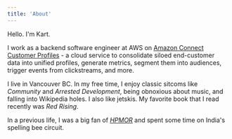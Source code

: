 ```yaml
---
title: 'About'
---
```


<!--
This content will be displayed at the top of the index page.
You can leave this empty if you don’t want to show any content.
-->

Hello. I'm Kart. 

I work as a backend software engineer at AWS on [Amazon Connect Customer Profiles](https://aws.amazon.com/connect/customer-profiles/) - a cloud service to consolidate siloed end-customer data into unified profiles, generate metrics, segment them into audiences, trigger events from clickstreams, and more.

I live in Vancouver BC. In my free time, I enjoy classic sitcoms like _Community_ and _Arrested Development_, being obnoxious about music, and falling into Wikipedia holes. I also like jetskis. My favorite book that I read recently was _Red Rising_.

In a previous life, I was a big fan of [_HPMOR_](https://hpmor.com/) and spent some time on India's spelling bee circuit.